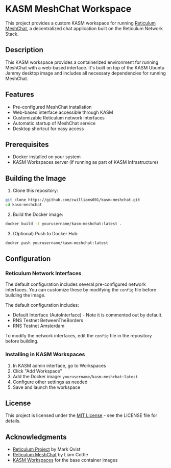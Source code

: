 
# KASM MeshChat Workspace

This project provides a custom KASM workspace for running [Reticulum MeshChat](https://github.com/liamcottle/reticulum-meshchat), a decentralized chat application built on the Reticulum Network Stack.

## Description

This KASM workspace provides a containerized environment for running MeshChat with a web-based interface. It's built on top of the KASM Ubuntu Jammy desktop image and includes all necessary dependencies for running MeshChat.

## Features

- Pre-configured MeshChat installation
- Web-based interface accessible through KASM
- Customizable Reticulum network interfaces
- Automatic startup of MeshChat service
- Desktop shortcut for easy access

## Prerequisites

- Docker installed on your system
- KASM Workspaces server (if running as part of KASM infrastructure)

## Building the Image

1. Clone this repository:
```bash
git clone https://github.com/cwilliams001/kasm-meshchat.git
cd kasm-meshchat
```

2. Build the Docker image:
```bash
docker build -t yourusername/kasm-meshchat:latest .
```

3. (Optional) Push to Docker Hub:
```bash
docker push yourusername/kasm-meshchat:latest
```

## Configuration

### Reticulum Network Interfaces

The default configuration includes several pre-configured network interfaces. You can customize these by modifying the `config` file before building the image.

The default configuration includes:
- Default Interface (AutoInterface) - Note it is commented out by default.
- RNS Testnet BetweenTheBorders
- RNS Testnet Amsterdam

To modify the network interfaces, edit the `config` file in the repository before building.


### Installing in KASM Workspaces

1. In KASM admin interface, go to Workspaces
2. Click "Add Workspace"
3. Add the Docker image: `yourusername/kasm-meshchat:latest`
4. Configure other settings as needed
5. Save and launch the workspace


## License

This project is licensed under the [MIT License](LICENSE) - see the LICENSE file for details.

## Acknowledgments

- [Reticulum Project](https://github.com/markqvist/Reticulum) by Mark Qvist
- [Reticulum MeshChat](https://github.com/liamcottle/reticulum-meshchat) by Liam Cottle
- [KASM Workspaces](https://www.kasmweb.com/) for the base container images
